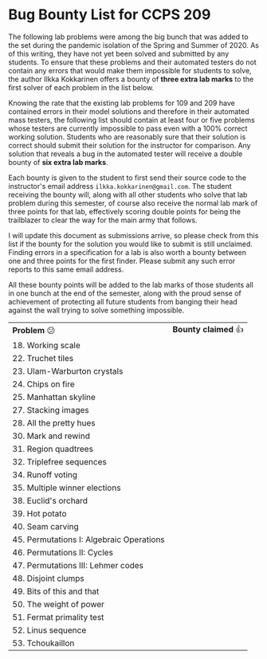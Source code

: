 # Bug Bounty List for CCPS 209

The following lab problems were among the big bunch that was added to the set during the pandemic isolation of the Spring and Summer of 2020. As of this writing, they have not yet been solved and submitted by any students. To ensure that these problems and their automated testers do not contain any errors that would make them impossible for students to solve, the author Ilkka Kokkarinen offers a bounty of **three extra lab marks** to the first solver of each problem in the list below.

Knowing the rate that the existing lab problems for 109 and 209 have contained errors in their model solutions and therefore in their automated mass testers, the following list should contain at least four or five problems whose testers are currently impossible to pass even with a 100% correct working solution. Students who are reasonably sure that their solution is correct should submit their solution for the instructor for comparison. Any solution that reveals a bug in the automated tester will receive a double bounty of **six extra lab marks**.  

Each bounty is given to the student to first send their source code to the instructor's email address `ilkka.kokkarinen@gmail.com`. The student receiving the bounty will, along with all other students who solve that lab problem during this semester, of course also receive the normal lab mark of three points for that lab, effectively scoring double points for being the trailblazer to clear the way for the main army that follows.

I will update this document as submissions arrive, so please check from this list if the bounty for the solution you would like to submit is still unclaimed. Finding errors in a specification for a lab is also worth a bounty between one and three points for the first finder. Please submit any such error reports to this same email address.

All these bounty points will be added to the lab marks of those students all in one bunch at the end of the semester, along with the proud sense of achievement of protecting all future students from banging their head against the wall trying to solve something impossible.


<table>
  <tr>
   <td><strong>Problem </strong>😕
   </td>
   <td><strong>Bounty claimed </strong>👍
   </td>
  </tr>
  <tr>
   <td>18. Working scale
   </td>
   <td>
   </td>
  </tr>
  <tr>
   <td>22. Truchet tiles
   </td>
   <td>
   </td>
  </tr>
  <tr>
   <td>23. Ulam-Warburton crystals
   </td>
   <td>
   </td>
  </tr>
  <tr>
   <td>24. Chips on fire 
   </td>
   <td>
   </td>
  </tr>
  <tr>
   <td>25. Manhattan skyline
   </td>
   <td>
   </td>
  </tr>
  <tr>
   <td>27. Stacking images
   </td>
   <td>
   </td>
  </tr>
  <tr>
   <td>28. All the pretty hues
   </td>
   <td>
   </td>
  </tr>
  <tr>
   <td>30. Mark and rewind
   </td>
   <td>
   </td>
  </tr>
  <tr>
   <td>31. Region quadtrees
   </td>
   <td>
   </td>
  </tr>
  <tr>
   <td>32. Triplefree sequences
   </td>
   <td>
   </td>
  </tr>
  <tr>
   <td>34. Runoff voting
   </td>
   <td>
   </td>
  </tr>
  <tr>
   <td>35. Multiple winner elections
   </td>
   <td>
   </td>
  </tr>
  <tr>
   <td>38. Euclid's orchard
   </td>
   <td>
   </td>
  </tr>
  <tr>
   <td>39. Hot potato
   </td>
   <td>
   </td>
  </tr>
  <tr>
   <td>40. Seam carving
   </td>
   <td>
   </td>
  </tr>
  <tr>
   <td>45. Permutations I: Algebraic Operations
   </td>
   <td>
   </td>
  </tr>
  <tr>
   <td>46. Permutations II: Cycles
   </td>
   <td>
   </td>
  </tr>
  <tr>
   <td>47. Permutations III: Lehmer codes
   </td>
   <td>
   </td>
  </tr>
  <tr>
   <td>48. Disjoint clumps
   </td>
   <td>
   </td>
  </tr>
  <tr>
   <td>49. Bits of this and that
   </td>
   <td>
   </td>
  </tr>
  <tr>
   <td>50. The weight of power
   </td>
   <td>
   </td>
  </tr>
  <tr>
   <td>51. Fermat primality test
   </td>
   <td>
   </td>
  </tr>
  <tr>
   <td>52. Linus sequence
   </td>
   <td>
   </td>
  </tr>
  <tr>
   <td>53. Tchoukaillon
   </td>
   <td>
   </td>
  </tr>
</table>

